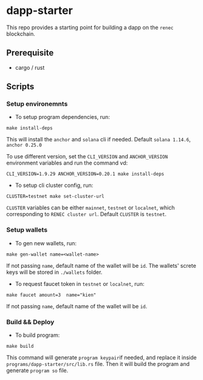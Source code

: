 # dapp-starter

This repo provides a starting point for building a dapp on the `renec` blockchain.

## Prerequisite

- cargo / rust

## Scripts

### Setup environemnts

- To setup program dependencies, run:

```
make install-deps
```

This will install the `anchor` and `solana` cli if needed. Default `solana 1.14.6`, `anchor 0.25.0`

To use different version, set the `CLI_VERSION` and `ANCHOR_VERSION` environment variables and run the command
vd:

```
CLI_VERSION=1.9.29 ANCHOR_VERSION=0.20.1 make install-deps
```

- To setup cli cluster config, run:

```
CLUSTER=testnet make set-cluster-url
```

`CLUSTER` variables can be either `mainnet`, `testnet` or `localnet`, which corresponding to `RENEC cluster url`. Default `CLUSTER` is `testnet`.

### Setup wallets

- To gen new wallets, run:

```
make gen-wallet name=<wallet-name>
```

If not passing `name`, default name of the wallet will be `id`. The wallets' screte keys will be stored in `./wallets` folder.

- To request faucet token in `testnet` or `localnet`, run:

```
make faucet amount=3  name="kien"
```

If not passing `name`, default name of the wallet will be `id`.

### Build && Deploy

- To build program:

```
make build
```

This command will generate `program keypair`if needed, and replace it inside `programs/dapp-starter/src/lib.rs` file.
Then it will build the program and generate `program so` file.
